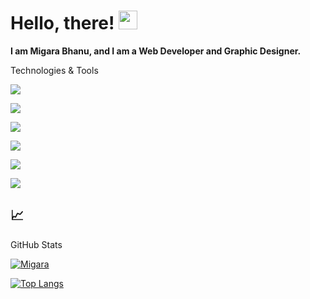 # Hello, there! <img src="https://raw.githubusercontent.com/MartinHeinz/MartinHeinz/master/wave.gif" width="30px">


**I am Migara Bhanu, and I am a Web Developer and Graphic Designer.**



Technologies & Tools

![](https://img.shields.io/badge/OS-Windows-informational?style=flat&logo=windows&logoColor=white&color=8d81c2)

![](https://img.shields.io/badge/Editor-VS_Code-informational?style=flat&logo=visual-studio-code&logoColor=white&color=007acc)

![](https://img.shields.io/badge/Code-Python-informational?style=flat&logo=python&logoColor=white&color=356a97)

![](https://img.shields.io/badge/Code-Hypertext-informational?style=flat&logo=fire&logoColor=white&color=e9d44d)

![](https://img.shields.io/badge/Code-JavaScript-informational?style=flat&logo=javascript&logoColor=white&color=5ed3f3)

![](https://img.shields.io/badge/CSS-CSS-informational?style=flat&logo=&logoColor=white&color=2bbc8a)



## &#x1f4c8; 

GitHub Stats

[![Migara](https://github-readme-stats.vercel.app/api?username=migarabhanu&show_icons=true&theme=tokyonight)](https://github.com/migarabhanu)

[![Top Langs](https://github-readme-stats.vercel.app/api/top-langs/?username=migarabhanu&title_color=3174e7&text_color=37bc9c&show_icons=true&icon_color=be90f2&bg_color=1d1f21)](https://github.com/migarabhanu)
